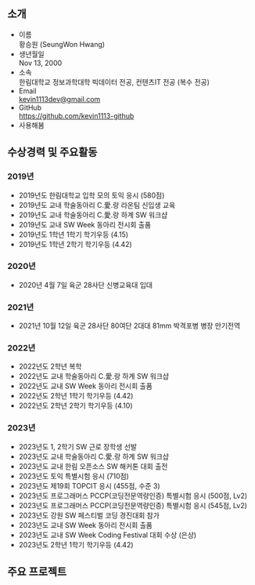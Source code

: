 
## 소개
- 이름</br>
황승원 (SeungWon Hwang)
- 생년월일</br>
Nov 13, 2000
- 소속</br>
한림대학교 정보과학대학 빅데이터 전공, 컨텐츠IT 전공 (복수 전공)
- Email</br>
kevin1113dev@gmail.com
- GitHub</br>
https://github.com/kevin1113-github
- 사용해봄</br>


## 수상경력 및 주요활동
### 2019년
- 2019년도 한림대학교 입학 모의 토익 응시 (580점)
- 2019년도 교내 학술동아리 C.愛.랑 라온팀 신입생 교육
- 2019년도 교내 학술동아리 C.愛.랑 하계 SW 워크샵
- 2019년도 교내 SW Week 동아리 전시회 출품
- 2019년도 1학년 1학기 학기우등 (4.15)
- 2019년도 1학년 2학기 학기우등 (4.42)

### 2020년
- 2020년 4월 7일 육군 28사단 신병교육대 입대

### 2021년
- 2021년 10월 12일 육군 28사단 80여단 2대대 81mm 박격포병 병장 만기전역

### 2022년
- 2022년도 2학년 복학
- 2022년도 교내 학술동아리 C.愛.랑 하계 SW 워크샵
- 2022년도 교내 SW Week 동아리 전시회 출품
- 2022년도 2학년 1학기 학기우등 (4.42)
- 2022년도 2학년 2학기 학기우등 (4.10)

### 2023년
- 2023년도 1, 2학기 SW 근로 장학생 선발
- 2023년도 교내 학술동아리 C.愛.랑 하계 SW 워크샵
- 2023년도 교내 한림 오픈소스 SW 해커톤 대회 출전
- 2023년도 토익 특별시험 응시 (710점)
- 2023년도 제19회 TOPCIT 응시 (455점, 수준 3)
- 2023년도 프로그래머스 PCCP(코딩전문역량인증) 특별시험 응시 (500점, Lv2)
- 2023년도 프로그래머스 PCCP(코딩전문역량인증) 특별시험 응시 (545점, Lv2)
- 2023년도 강원 SW 페스티벌 코딩 경진대회 참가
- 2023년도 교내 SW Week 동아리 전시회 출품
- 2023년도 교내 SW Week Coding Festival 대회 수상 (은상)
- 2023년도 2학년 1학기 학기우등 (4.42)

## 주요 프로젝트

